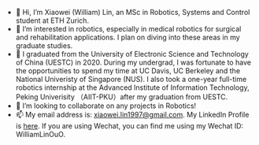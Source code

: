 - 👋 Hi, I’m Xiaowei (William) Lin, an MSc in Robotics, Systems and Control student at ETH Zurich.
- 👀 I’m interested in robotics, especially in medical robotics for surgical and rehabilitation applications. I plan on diving into these areas in my graduate studies.
- 🌱 I graduated from the University of Electronic Science and Technology of China (UESTC) in 2020. During my undergrad, I was fortunate to have the opportunities to spend my time at UC Davis, UC Berkeley and the National Univeristy of Singapore (NUS). I also took a one-year full-time robotics internship at the Advanced Institute of Information Technology, Peking Univerisity （AIIT-PKU）after my graduation from UESTC.
- 💞️ I’m looking to collaborate on any projects in Robotics!
- 📫 My email address is: xiaowei.lin1997@gmail.com. My LinkedIn Profile is [here](https://www.linkedin.com/in/xiaowei-william-lin-a19bb8173/). If you are using Wechat, you can find me using my Wechat ID: WilliamLinOuO.

<!---
CaesarLinxw/CaesarLinxw is a ✨ special ✨ repository because its `README.md` (this file) appears on your GitHub profile.
You can click the Preview link to take a look at your changes.
--->
